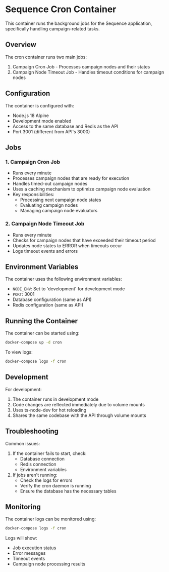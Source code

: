 # Sequence Cron Container

This container runs the background jobs for the Sequence application, specifically handling campaign-related tasks.

## Overview

The cron container runs two main jobs:
1. Campaign Cron Job - Processes campaign nodes and their states
2. Campaign Node Timeout Job - Handles timeout conditions for campaign nodes

## Configuration

The container is configured with:
- Node.js 18 Alpine
- Development mode enabled
- Access to the same database and Redis as the API
- Port 3001 (different from API's 3000)

## Jobs

### 1. Campaign Cron Job
- Runs every minute
- Processes campaign nodes that are ready for execution
- Handles timed-out campaign nodes
- Uses a caching mechanism to optimize campaign node evaluation
- Key responsibilities:
  - Processing next campaign node states
  - Evaluating campaign nodes
  - Managing campaign node evaluators

### 2. Campaign Node Timeout Job
- Runs every minute
- Checks for campaign nodes that have exceeded their timeout period
- Updates node states to ERROR when timeouts occur
- Logs timeout events and errors

## Environment Variables

The container uses the following environment variables:
- `NODE_ENV`: Set to 'development' for development mode
- `PORT`: 3001
- Database configuration (same as API)
- Redis configuration (same as API)

## Running the Container

The container can be started using:
```bash
docker-compose up -d cron
```

To view logs:
```bash
docker-compose logs -f cron
```

## Development

For development:
1. The container runs in development mode
2. Code changes are reflected immediately due to volume mounts
3. Uses ts-node-dev for hot reloading
4. Shares the same codebase with the API through volume mounts

## Troubleshooting

Common issues:
1. If the container fails to start, check:
   - Database connection
   - Redis connection
   - Environment variables
2. If jobs aren't running:
   - Check the logs for errors
   - Verify the cron daemon is running
   - Ensure the database has the necessary tables

## Monitoring

The container logs can be monitored using:
```bash
docker-compose logs -f cron
```

Logs will show:
- Job execution status
- Error messages
- Timeout events
- Campaign node processing results 
